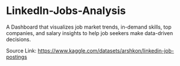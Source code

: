 # LinkedIn-Jobs-Analysis
A Dashboard that visualizes job market trends, in-demand skills, top companies, and salary insights to help job seekers make data-driven decisions.

Source Link: https://www.kaggle.com/datasets/arshkon/linkedin-job-postings
